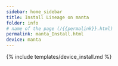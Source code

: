 ```yaml
---
sidebar: home_sidebar
title: Install Lineage on manta
folder: info
# name of the page (/{{permalink}}.html)
permalink: manta_Install.html
device: manta
---
```

{% include templates/device_install.md %}
